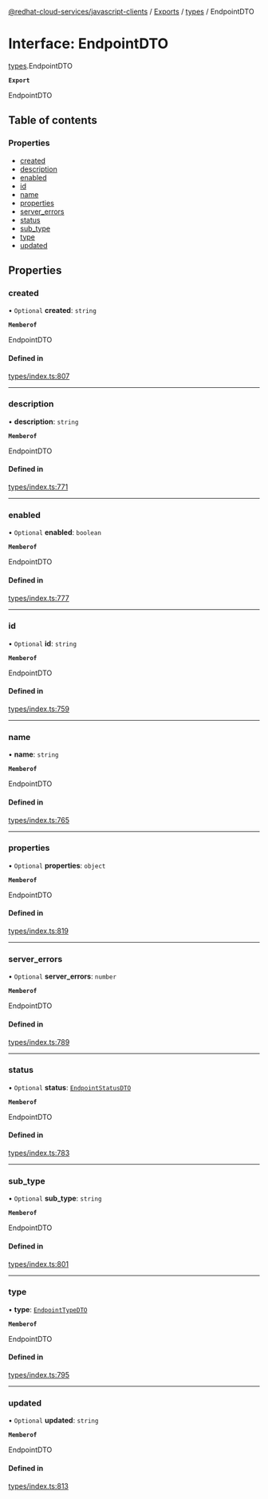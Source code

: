 [@redhat-cloud-services/javascript-clients](../README.md) / [Exports](../modules.md) / [types](../modules/types.md) / EndpointDTO

# Interface: EndpointDTO

[types](../modules/types.md).EndpointDTO

**`Export`**

EndpointDTO

## Table of contents

### Properties

- [created](types.EndpointDTO.md#created)
- [description](types.EndpointDTO.md#description)
- [enabled](types.EndpointDTO.md#enabled)
- [id](types.EndpointDTO.md#id)
- [name](types.EndpointDTO.md#name)
- [properties](types.EndpointDTO.md#properties)
- [server\_errors](types.EndpointDTO.md#server_errors)
- [status](types.EndpointDTO.md#status)
- [sub\_type](types.EndpointDTO.md#sub_type)
- [type](types.EndpointDTO.md#type)
- [updated](types.EndpointDTO.md#updated)

## Properties

### created

• `Optional` **created**: `string`

**`Memberof`**

EndpointDTO

#### Defined in

[types/index.ts:807](https://github.com/RedHatInsights/javascript-clients/blob/main/packages/integrations/types/index.ts#L807)

___

### description

• **description**: `string`

**`Memberof`**

EndpointDTO

#### Defined in

[types/index.ts:771](https://github.com/RedHatInsights/javascript-clients/blob/main/packages/integrations/types/index.ts#L771)

___

### enabled

• `Optional` **enabled**: `boolean`

**`Memberof`**

EndpointDTO

#### Defined in

[types/index.ts:777](https://github.com/RedHatInsights/javascript-clients/blob/main/packages/integrations/types/index.ts#L777)

___

### id

• `Optional` **id**: `string`

**`Memberof`**

EndpointDTO

#### Defined in

[types/index.ts:759](https://github.com/RedHatInsights/javascript-clients/blob/main/packages/integrations/types/index.ts#L759)

___

### name

• **name**: `string`

**`Memberof`**

EndpointDTO

#### Defined in

[types/index.ts:765](https://github.com/RedHatInsights/javascript-clients/blob/main/packages/integrations/types/index.ts#L765)

___

### properties

• `Optional` **properties**: `object`

**`Memberof`**

EndpointDTO

#### Defined in

[types/index.ts:819](https://github.com/RedHatInsights/javascript-clients/blob/main/packages/integrations/types/index.ts#L819)

___

### server\_errors

• `Optional` **server\_errors**: `number`

**`Memberof`**

EndpointDTO

#### Defined in

[types/index.ts:789](https://github.com/RedHatInsights/javascript-clients/blob/main/packages/integrations/types/index.ts#L789)

___

### status

• `Optional` **status**: [`EndpointStatusDTO`](../enums/types.EndpointStatusDTO.md)

**`Memberof`**

EndpointDTO

#### Defined in

[types/index.ts:783](https://github.com/RedHatInsights/javascript-clients/blob/main/packages/integrations/types/index.ts#L783)

___

### sub\_type

• `Optional` **sub\_type**: `string`

**`Memberof`**

EndpointDTO

#### Defined in

[types/index.ts:801](https://github.com/RedHatInsights/javascript-clients/blob/main/packages/integrations/types/index.ts#L801)

___

### type

• **type**: [`EndpointTypeDTO`](../enums/types.EndpointTypeDTO.md)

**`Memberof`**

EndpointDTO

#### Defined in

[types/index.ts:795](https://github.com/RedHatInsights/javascript-clients/blob/main/packages/integrations/types/index.ts#L795)

___

### updated

• `Optional` **updated**: `string`

**`Memberof`**

EndpointDTO

#### Defined in

[types/index.ts:813](https://github.com/RedHatInsights/javascript-clients/blob/main/packages/integrations/types/index.ts#L813)
